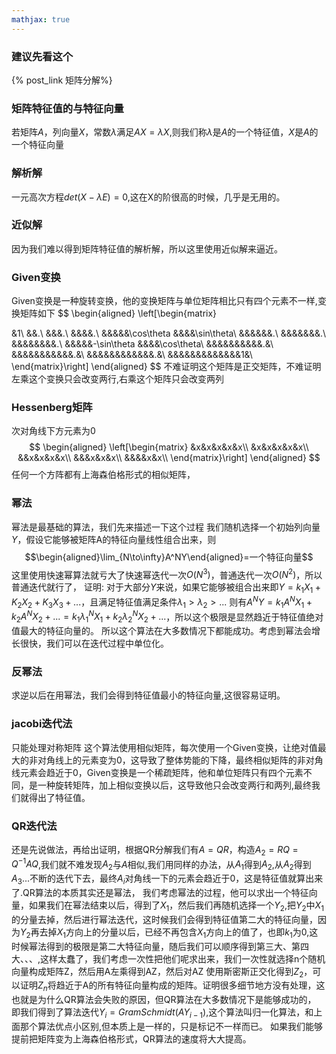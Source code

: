 ```yaml
---
mathjax: true
---
```

### 建议先看这个
{% post_link 矩阵分解%}

### 矩阵特征值的与特征向量
若矩阵$A$，列向量$X$，常数$\lambda$满足$AX=\lambda X$,则我们称$\lambda$是$A$的一个特征值，$X$是$A$的一个特征向量

### 解析解
一元高次方程$det(X-\lambda E)=0$,这在X的阶很高的时候，几乎是无用的。

### 近似解
 因为我们难以得到矩阵特征值的解析解，所以这里使用近似解来逼近。

<!---more-->

### Given变换
Given变换是一种旋转变换，他的变换矩阵与单位矩阵相比只有四个元素不一样,变换矩阵如下
$$
\begin{aligned}
\left[\begin{matrix}

&1\\
&&.\\
&&&.\\
&&&&.\\
&&&&&\cos\theta &&&&\sin\theta\\
&&&&&&.\\
&&&&&&&.\\
&&&&&&&&.\\
&&&&&-\sin\theta &&&&\cos\theta\\
&&&&&&&&&&.&\\
&&&&&&&&&&&.&\\
&&&&&&&&&&&&.&\\
&&&&&&&&&&&&&1&\\
\end{matrix}\right]
\end{aligned}
$$
不难证明这个矩阵是正交矩阵，不难证明左乘这个变换只会改变两行,右乘这个矩阵只会改变两列

### Hessenberg矩阵
次对角线下方元素为0
$$
\begin{aligned}
\left[\begin{matrix}
&x&x&x&x&x\\
&x&x&x&x&x\\
&&x&x&x&x\\
&&&x&x&x\\
&&&&x&x\\
\end{matrix}\right]
\end{aligned}
$$
任何一个方阵都有上海森伯格形式的相似矩阵，


### 幂法
 幂法是最基础的算法，我们先来描述一下这个过程
 我们随机选择一个初始列向量$Y$，假设它能够被矩阵A的特征向量线性组合出来，则$$\begin{aligned}\lim_{N\to\infty}A^NY\end{aligned}=一个特征向量$$
 这里使用快速幂算法就亏大了快速幂迭代一次$O(N^3)$，普通迭代一次$O(N^2)$，所以普通迭代就行了，
 证明: 对于大部分$Y$来说，如果它能够被组合出来即$Y=k_1X_1+K_2X_2+K_3X_3+...$，且满足特征值满足条件$\lambda_1>\lambda_2>...$
 则有$A^NY=k_1A^NX_1+k_2A^NX_2+...=k_1\lambda_1^NX_1+k_2\lambda_2^NX_2+...$，所以这个极限是显然趋近于特征值绝对值最大的特征向量的。
 所以这个算法在大多数情况下都能成功。考虑到幂法会增长很快，我们可以在迭代过程中单位化。

### 反幂法 
 求逆以后在用幂法，我们会得到特征值最小的特征向量,这很容易证明。

### jacobi迭代法
只能处理对称矩阵
 这个算法使用相似矩阵，每次使用一个Given变换，让绝对值最大的非对角线上的元素变为0，这导致了整体势能的下降，最终相似矩阵的非对角线元素会趋近于0，Given变换是一个稀疏矩阵，他和单位矩阵只有四个元素不同，是一种旋转矩阵，加上相似变换以后，这导致他只会改变两行和两列,最终我们就得出了特征值。


### QR迭代法
 还是先说做法，再给出证明，根据QR分解我们有$A=QR$，构造$A_2 = RQ = Q^{-1}AQ$,我们就不难发现$A_2$与$A$相似,我们用同样的办法，从$A_1$得到$A_2$,从$A_2$得到$A_3$...不断的迭代下去，最终$A_i$对角线一下的元素会趋近于0，这是特征值就算出来了.QR算法的本质其实还是幂法，
 我们考虑幂法的过程，他可以求出一个特征向量，如果我们在幂法结束以后，得到了$X_1$，然后我们再随机选择一个$Y_2$,把$Y_2$中$X_1$的分量去掉，然后进行幂法迭代，这时候我们会得到特征值第二大的特征向量，因为$Y_2$再去掉$X_1$方向上的分量以后，已经不再包含$X_1$方向上的值了，也即$k_1$为0,这时候幂法得到的极限是第二大特征向量，随后我们可以顺序得到第三大、第四大、、、,这样太蠢了，我们考虑一次性把他们呢求出来，我们一次性就选择n个随机向量构成矩阵Z，然后用A左乘得到AZ，然后对AZ
使用斯密斯正交化得到$Z_2$，可以证明$Z_n$将趋近于A的所有特征向量构成的矩阵。证明很多细节地方没有处理，这也就是为什么QR算法会失败的原因，但QR算法在大多数情况下是能够成功的，
 即我们得到了算法迭代$Y_i=GramSchmidt(AY_{i-1})$,这个算法叫归一化算法，和上面那个算法优点小区别,但本质上是一样的，只是标记不一样而已。
 如果我们能够提前把矩阵变为上海森伯格形式，QR算法的速度将大大提高。



